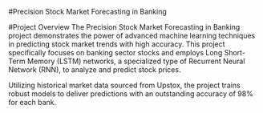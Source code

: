 #Precision Stock Market Forecasting in Banking

#Project Overview
The Precision Stock Market Forecasting in Banking project demonstrates the power of advanced machine learning techniques in predicting stock market trends with high accuracy. This project specifically focuses on banking sector stocks and employs Long Short-Term Memory (LSTM) networks, a specialized type of Recurrent Neural Network (RNN), to analyze and predict stock prices.

Utilizing historical market data sourced from Upstox, the project trains robust models to deliver predictions with an outstanding accuracy of 98% for each bank.
